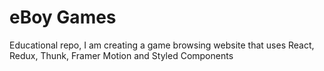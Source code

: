 # eBoy Games

Educational repo, I am creating a game browsing website that uses React, Redux, Thunk, Framer Motion and Styled Components
